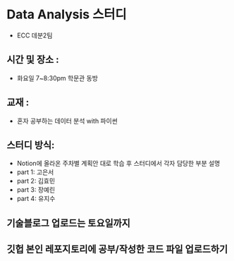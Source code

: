 # Data Analysis 스터디
- ECC 데분2팀

## 시간 및 장소 : 
- 화요일 7~8:30pm 학문관 동방

## 교재 : 
- 혼자 공부하는 데이터 분석 with 파이썬

## 스터디 방식: 
- Notion에 올라온 주차별 계획안 대로 학습 후 스터디에서 각자 담당한 부분 설명
- part 1: 고은서
- part 2: 김효민
- part 3: 장예린
- part 4: 유지수

## 기술블로그 업로드는 토요일까지
## 깃헙 본인 레포지토리에 공부/작성한 코드 파일 업로드하기
